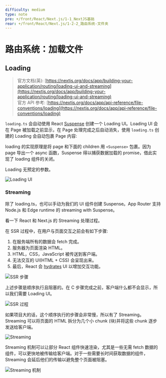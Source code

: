 ```yaml
---
difficulty: medium
type: note
pre: +/front/React/Next.js/1-1_NextJS基础
rear: +/front/React/Next.js/1-2-2_路由系统-文件夹
---
```


# 路由系统：加载文件

## Loading

> 官方文档(英): [https://nextjs.org/docs/app/building-your-application/routing/loading-ui-and-streaming](https://nextjs.org/docs/app/building-your-application/routing/loading-ui-and-streaming) \
> 官方 API 参考: [https://nextjs.org/docs/app/api-reference/file-conventions/loading](https://nextjs.org/docs/app/api-reference/file-conventions/loading)

`loading.ts` 会自动使用 React [Suspense](https://react.dev/reference/react/Suspense) 创建一个 Loading UI。Loading UI 会在 Page 被加载之前显示，在 Page 处理完成之后自动消失，使用 `loading.ts` 创建的 Loading 会自动包裹 Page 内容:

loading 的实现原理是将 page 和下面的 children 用 `<Suspense>` 包裹。因为 page 导出一个 async 函数，Suspense 得以捕获数据加载的 promise，借此实现了 loading 组件的关闭。

Loading 无预定的参数。

![Loading UI](https://nextjs.org/_next/image?url=%2Fdocs%2Fdark%2Floading-overview.png&w=3840&q=75&dpl=dpl_6kC9cveZW6cx5rhkGGyJEFwTh8gL)

### Streaming

除了 loading.ts，也可以手动为我们的 UI 组件创建 Suspense。App Router 支持 Node.js 和 Edge runtime 的 streaming with Suspense。

看一下 React 和 Next.js 的 Streaming 处理过程。

在 SSR 过程中，在用户与页面交互之前会有如下步骤:
1. 在服务端所有的数据会 fetch 完成。
2. 服务器为页面渲染 HTML。
3. HTML，CSS，JavaScript 被传送到客户端。
4. 无法交互的 UI(HTML + CSS) 会呈现出来。
5. 最后，React 会 [hydrates](https://react.dev/reference/react-dom/client/hydrateRoot#hydrating-server-rendered-html) UI 以增加交互功能。

![SSR 步骤](https://nextjs.org/_next/image?url=%2Fdocs%2Fdark%2Fserver-rendering-without-streaming-chart.png&w=3840&q=75&dpl=dpl_6kC9cveZW6cx5rhkGGyJEFwTh8gL)

上述步骤是顺序执行且阻塞的。在 C 步骤完成之前，客户端什么都不会显示，所以我们需要 Loading UI。

![SSR 过程](https://nextjs.org/_next/image?url=%2Fdocs%2Fdark%2Fserver-rendering-without-streaming.png&w=3840&q=75&dpl=dpl_6kC9cveZW6cx5rhkGGyJEFwTh8gL)

如果项目大的话，这个顺序执行的步骤会非常慢，所以有了 Streaming。Streaming 可以将页面的 HTML 拆分为几个小 chunk (块)并将这些 chunk 逐步发送给客户端。

![Streaming](https://nextjs.org/_next/image?url=%2Fdocs%2Fdark%2Fserver-rendering-with-streaming.png&w=3840&q=75&dpl=dpl_6kC9cveZW6cx5rhkGGyJEFwTh8gL)

Streaming 机制可以让部分 React 组件快速渲染，尤其是一些无需 fetch 数据的组件，可以更快地被传输给客户端。对于一些需要长时间获取数据的组件，Streaming 会延后他们的传输以避免整个页面被阻塞。

![Streaming 机制](https://nextjs.org/_next/image?url=%2Fdocs%2Fdark%2Fserver-rendering-with-streaming-chart.png&w=3840&q=75&dpl=dpl_6kC9cveZW6cx5rhkGGyJEFwTh8gL)

